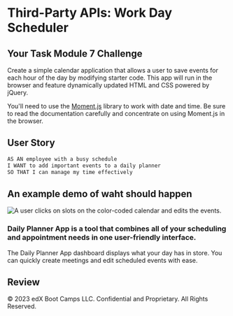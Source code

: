 # Third-Party APIs: Work Day Scheduler

## Your Task Module 7 Challenge

Create a simple calendar application that allows a user to save events for each hour of the day by modifying starter code. This app will run in the browser and feature dynamically updated HTML and CSS powered by jQuery.

You'll need to use the [Moment.js](https://momentjs.com/) library to work with date and time. Be sure to read the documentation carefully and concentrate on using Moment.js in the browser.



## User Story

```md
AS AN employee with a busy schedule
I WANT to add important events to a daily planner
SO THAT I can manage my time effectively
```
 
## An example demo of waht should happen

![A user clicks on slots on the color-coded calendar and edits the events.](./images/05-third-party-apis-homework-demo.gif)

### Daily Planner App is a tool that combines all of your scheduling and appointment needs in one user-friendly interface.

The Daily Planner App dashboard displays what your day has in store. You can quickly create meetings and edit scheduled events with ease.



## Review


© 2023 edX Boot Camps LLC. Confidential and Proprietary. All Rights Reserved.
